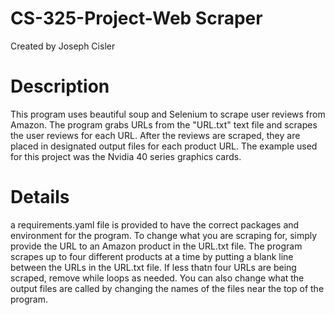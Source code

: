 # CS-325-Project-Web Scraper

Created by Joseph Cisler

# Description
This program uses beautiful soup and Selenium to scrape user reviews from Amazon. The program grabs URLs from the "URL.txt" text file and scrapes the user reviews for each URL. After the reviews are scraped, they are placed in designated output files for each product URL. The example used for this project was the Nvidia 40 series graphics cards.

# Details
a requirements.yaml file is provided to have the correct packages and environment for the program. To change what you are scraping for, simply provide the URL to an Amazon product in the URL.txt file. The program scrapes up to four different products at a time by putting a blank line between the URLs in the URL.txt file. If less thatn four URLs are being scraped, remove
while loops as needed. You can also change what the output files are called by changing the names of the files near the top of the program.
